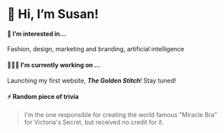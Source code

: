 # 👋 Hi, I’m Susan!

#### 👀 I’m interested in...

Fashion, design, marketing and branding, artificial intelligence

#### 🏋🏼‍♀️ I'm currently working on ...

Launching my first website, **_The Golden Stitch_**! Stay tuned!

#### ⚡ Random piece of trivia

> I'm the one responsible for creating the world famous "Miracle Bra" for Victoria's Secret, but received no credit for it.

